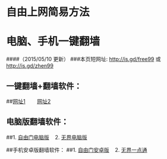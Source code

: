 # 自由上网简易方法
# 电脑、手机一键翻墙
####（2015/05/10 更新）
###本页短网址: http://is.gd/free99  或  http://is.gd/zhen99

## 一键翻墙+翻墙软件：
##<a href="https://d3gxuywhg1mu34.cloudfront.net" target="_blank">网址1</a>&nbsp;&nbsp;&nbsp;&nbsp;&nbsp;&nbsp;&nbsp;&nbsp;<a href="https://d3fmnf6otobp4d.cloudfront.net/" target="_blank">网址2</a>

## 电脑版翻墙软件：
##1. <a href="https://d2cg8k1io1rfwt.cloudfront.net/fga01.php?fid=fg753p.zip" target="_blank">自由门电脑版</a>&nbsp;&nbsp;&nbsp;&nbsp;2. <a href="https://d2cg8k1io1rfwt.cloudfront.net/fga01.php?fid=u1405.zip" target="_blank">无界电脑版</a>

##手机安卓版翻墙软件：
##1. <a href="https://d2cg8k1io1rfwt.cloudfront.net/fga01.php?fid=fgma32.apk" target="_blank">自由门安卓版</a>&nbsp;&nbsp;&nbsp;&nbsp;2. <a href="https://d2cg8k1io1rfwt.cloudfront.net/fga01.php?fid=um3.1.apk" target="_blank">无界一点通</a>
